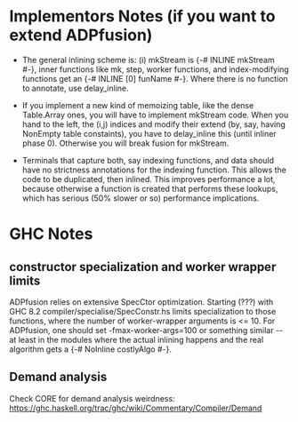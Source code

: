 
# Implementors Notes (if you want to extend ADPfusion)



- The general inlining scheme is: (i) mkStream is {-# INLINE mkStream #-},
  inner functions like mk, step, worker functions, and index-modifying
  functions get an {-# INLINE [0] funName #-}. Where there is no function to
  annotate, use delay_inline.

- If you implement a new kind of memoizing table, like the dense Table.Array
  ones, you will have to implement mkStream code. When you hand to the left,
  the (i,j) indices and modify their extend (by, say, having NonEmpty table
  constaints), you have to delay_inline this (until inliner phase 0). Otherwise
  you will break fusion for mkStream.

- Terminals that capture both, say indexing functions, and data should have no
  strictness annotations for the indexing function. This allows the code to be
  duplicated, then inlined. This improves performance a lot, because otherwise
  a function is created that performs these lookups, which has serious (50%
  slower or so) performance implications.


# GHC Notes

## constructor specialization and worker wrapper limits

ADPfusion relies on extensive SpecCtor optimization. Starting (???) with GHC
8.2 compiler/specialise/SpecConstr.hs limits specialization to those functions,
where the number of worker-wrapper arguments is <= 10. For ADPfusion, one
should set -fmax-worker-args=100 or something similar -- at least in the
modules where the actual inlining happens and the real algorithm gets a {-#
NoInline costlyAlgo #-}.

## Demand analysis

Check CORE for demand analysis weirdness:
https://ghc.haskell.org/trac/ghc/wiki/Commentary/Compiler/Demand

